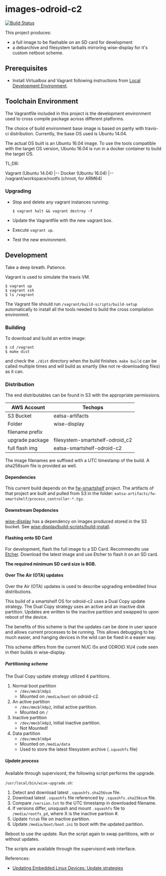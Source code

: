 # images-odroid-c2

[![Build Status](https://travis-ci.com/Keenwawa/image-odroid-c2.svg?branch=master)](https://travis-ci.com/Keenwawa/image-odroid-c2)

This project produces:
* a full image to be flashable on an SD card for development
* a debarchive and filesystem tarballs mirroring wise-display for it's custom netboot scheme.

## Prerequisites

* Install Virtualbox and Vagrant following instructions from [Local Development Environment](https://keenwawa.atlassian.net/wiki/spaces/Eng/pages/82255985/Local+development+environment).

## Toolchain Environment

The Vagrantfile included in this project is the development environment used
to cross compile package across different platforms.

The choice of build environment base image is based on parity with travis-ci distribution.
Currently, the base OS used is Ubuntu 14.04.

The actual OS built is an Ubuntu 16.04 image. To use the tools compatible with
the target OS version, Ubuntu 16.04 is run in a docker container to build the
target OS.

TL;DR:

Vagrant (Ubuntu 14.04)
 |-- Docker (Ubuntu 16.04)
      |-- /vagrant/workspace/rootfs (chroot, for ARM64)

### Upgrading

* Stop and delete any vagrant instances running:

      $ vagrant halt && vagrant destroy -f

* Update the Vagrantfile with the new vagrant box.
* Execute `vagrant up`.
* Test the new environment.

## Development

Take a deep breath.  Patience.

Vagrant is used to simulate the travis VM.

    $ vagrant up
    $ vagrant ssh
    $ ls /vagrant

The Vagrant file should run `/vagrant/build-scripts/build-setup` automatically to install all the tools needed to build the cross compilation environmnt.

### Building

To download and build an entire image:

    $ cd /vagrant
    $ make dist

and check the `./dist` directory when the build finishes.  `make build` can be called multiple times and will build as smartly (like not re-downloading files) as it can.

### Distribution

The end distributables can be found in S3 with the appropriate permissions.

| AWS Account       | Techops                         |
|-------------------|---------------------------------|
| S3 Bucket         | eatsa-artifacts                 |
| Folder            | wise-display                    |
| filename prefix   |                                 |
|   upgrade package | filesystem-smartshelf-odroid_c2 |
|   full flash img  | eatsa-smartshelf-odroid-c2      |

The image filenames are suffixed with a UTC timestamp of the build.
A sha256sum file is provided as well.

#### Dependencies

This current build depends on the [fw-smartshelf](https://github.com/Keenwawa/fw-smartshelf) project.
The artifacts of that project are built and pulled from S3 in the folder: `eatsa-artifacts/fw-smartshelf/process_controller-*.tgz`.

#### Downstream Depdencies

[wise-display](https://github.com/Keenwawa/wise-display) has a dependency on images produced stored in the S3 bucket. See [wise-display/build-scripts/build-install](https://github.com/Keenwawa/wise-display/blob/master/build-scripts/build-install).

#### Flashing onto SD Card

For development, flash the full image to a SD Card. Recommendto use [Etcher](https://www.balena.io/etcher/).
Download the latest image and use Etcher to flash it on an SD card.

**The required minimum SD card size is 8GB.**

#### Over The Air (OTA) updates

Over the Air (OTA) updates is used to describe upgrading embedded linux distributions.

This build of a smartshelf OS for odroid-c2 uses a Dual Copy update strategy.
The Dual Copy strategy uses an active and an inactive disk partition.  Updates
are written to the inactive partition and swapped to upon reboot of the device.

The benefits of this scheme is that the updates can be done in user space and allows current processes to be running. This allows debugging to be much easier, and hanging devices in the wild can be fixed in a easier way.

This scheme differs from the current NUC i5x and ODROID XU4 code seen in their builds in wise-display.

##### Partitioning scheme

The Dual Copy update strategy utilized 4 partitions.

1. Normal boot partition
   * `/dev/mmcblk0p1`
   *  Mounted on `/media/boot` on odroid-c2.
2. An active partition
   * `/dev/mmcblk0p2`, initial active partition.
   * Mounted on `/`
3. Inactive partition
   * `/dev/mmcblk0p3`, initial inactive partition.
   * Not Mounted!
4. Data partition
   * `/dev/mmcblk0p4`
   * Mounted on `/media/data`
   * Used to store the latest filesystem archive (`.squashfs` file)

##### Update process

Available through supervisord, the following script performs the upgrade.

`/usr/local/bin/wise-upgrade.sh`:
1. Detect and download latest `.squashfs.sha256sum` file.
2. Download latest `.squashfs` file referenced by `.squashfs.sha256sum` file.
3. Compare `/version.txt` to the UTC timestamp in downloaded filename.
4. If versions differ, unsquash and mount `.squashfs` file to `/media/rootfs_pX`, where X is the inactive partiion #.
5. Update `fstab` file on inactive partition.
6. Update `/media/boot/boot.ini` to boot with the updated partition.

Reboot to use the update.  Run the script again to swap partitions, with or without updates.

The scripts are available through the supervisord web interface.

References:
* [Updating Embedded Linux Devices: Update strategies](https://mkrak.org/2018/01/10/updating-embedded-linux-devices-part1/)
